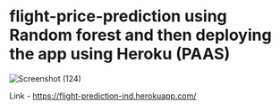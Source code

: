 # flight-price-prediction using Random forest and then deploying the app using Heroku (PAAS)


![Screenshot (124)](https://user-images.githubusercontent.com/53030784/89015637-78cec680-d36b-11ea-826d-fecc3a5a5bf7.png)

Link - https://flight-prediction-ind.herokuapp.com/ 

